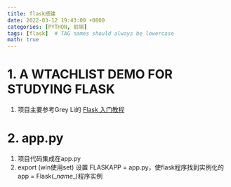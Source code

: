 ```yaml
---
title: flask搭建
date: 2022-03-12 19:43:00 +0800
categories: [PYTHON, 前端]
tags: [flask]  # TAG names should always be lowercase
math: true
---
```


# 1. A WTACHLIST DEMO FOR STUDYING FLASK
1. 项目主要参考Grey Li的 [Flask 入门教程](https://github.com/helloflask/watchlist)

# 2. app.py
1. 项目代码集成在app.py
2. export (win使用set) 设置 FLASKAPP = app.py，使flask程序找到实例化的app = Flask(\__name__)程序实例


